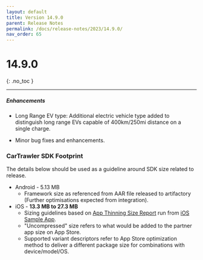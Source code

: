 ```yaml
---
layout: default
title: Version 14.9.0
parent: Release Notes
permalink: /docs/release-notes/2023/14.9.0/
nav_order: 65
---
```


# 14.9.0

{: .no_toc }

---

##### Enhancements
* Long Range EV type: Additional electric vehicle type added to distinguish long range EVs capable of 400km/250mi distance on a single charge.
  
* Minor bug fixes and enhancements.

### CarTrawler SDK Footprint
The details below should be used as a guideline around SDK size related to release.
* Android - 5.13 MB
  * Framework size as referenced from AAR file released to artifactory (Further optimisations expected from integration).
* iOS - **13.3 MB to 27.3 MB**
  * Sizing guidelines based on <a href="https://github.com/cartrawler/cartrawler.github.io/blob/master/ios-report.txt" target="_blank">App Thinning Size Report</a> run from <a href="https://github.com/cartrawler/cartrawler-ios-integration" target="_blank">iOS Sample App</a>.
  * "Uncompressed" size refers to what would be added to the partner app size on App Store.
  * Supported variant descriptors refer to App Store optimization method to deliver a different package size for combinations with device/model/OS.
